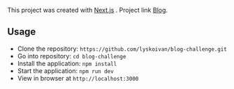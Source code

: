 This project was created with [Next.js](https://nextjs.org/) .
Project link [Blog](https://lysko-blog-ec2ea6lt0.now.sh/).

## Usage

-   Clone the repository: `https://github.com/lyskoivan/blog-challenge.git`
-   Go into repository: `cd blog-challenge`
-   Install the application: `npm install`
-   Start the application: `npm run dev`
-   View in browser at `http://localhost:3000`
